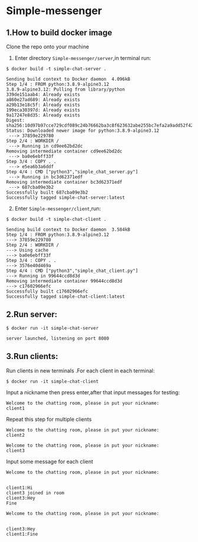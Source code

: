 # Simple-messenger
## 1.How to build docker image
Clone the repo onto your  machine  
1. Enter directory `Simple-messenger/server`,in terminal run:  
```shell 
$ docker build -t simple-chat-server .
``` 
 
```shell
Sending build context to Docker daemon  4.096kB
Step 1/4 : FROM python:3.8.9-alpine3.12
3.8.9-alpine3.12: Pulling from library/python
339de151aab4: Already exists 
a860e27ad689: Already exists 
a29b13e18c5f: Already exists 
199eca30397d: Already exists 
9a17247e8d35: Already exists 
Digest: sha256:10d97b97cce729cdf089c24b76662ba3c8f623632abe255bc7efa2a9add52f42
Status: Downloaded newer image for python:3.8.9-alpine3.12
 ---> 37859e229780
Step 2/4 : WORKDIR /
 ---> Running in cd9ee62bd2dc
Removing intermediate container cd9ee62bd2dc
 ---> ba0e6ebff33f
Step 3/4 : COPY . .
 ---> e5ea6b3a6ddf
Step 4/4 : CMD ["python3","simple_chat_server.py"]
 ---> Running in bc3d62371edf
Removing intermediate container bc3d62371edf
 ---> 687cba09e3b2
Successfully built 687cba09e3b2
Successfully tagged simple-chat-server:latest
```
2. Enter `Simple-messenger/client`,run:  
 ```shell
 $ docker build -t simple-chat-client .
 ```   
  
 ```shell
 Sending build context to Docker daemon  3.584kB
Step 1/4 : FROM python:3.8.9-alpine3.12
 ---> 37859e229780
Step 2/4 : WORKDIR /
 ---> Using cache
 ---> ba0e6ebff33f
Step 3/4 : COPY . .
 ---> 3576e40d469a
Step 4/4 : CMD ["python3","simple_chat_client.py"]
 ---> Running in 99644ccd8d3d
Removing intermediate container 99644ccd8d3d
 ---> c17602966efc
Successfully built c17602966efc
Successfully tagged simple-chat-client:latest
```
## 2.Run server:  
```shell
$ docker run -it simple-chat-server
```
```shell
server launched, listening on port 8080
```
## 3.Run clients:
Run clients in new terminals .For each client in each terminal:  
```shell
$ docker run -it simple-chat-client
```  
Input a nickname then press enter,after that input messages for testing:  
```shell
Welcome to the chatting room, please in put your nickname:
client1
```
Repeat this step for multiple clients
```shell
Welcome to the chatting room, please in put your nickname:
client2
```
```shell
Welcome to the chatting room, please in put your nickname:
client3
```
Input some message for each client 
```shell
Welcome to the chatting room, please in put your nickname:


client1:Hi
client3 joined in room
client3:Hey
Fine
```
```shell
Welcome to the chatting room, please in put your nickname:


client3:Hey
client1:Fine

```

